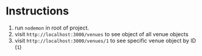 # Instructions
1. run `nodemon` in root of project.
2. visit `http://localhost:3000/venues` to see object of all venue objects
3. visit `http://localhost:3000/venues/1` to see specific venue object by ID (`1`)
